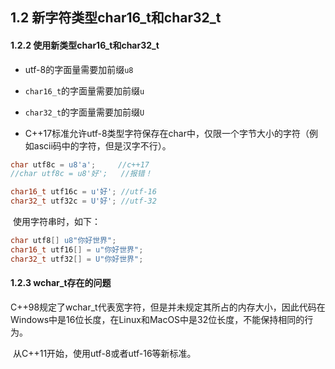 ## 1.2 新字符类型char16_t和char32_t

#### 1.2.2 使用新类型char16_t和char32_t

* utf-8的字面量需要加前缀`u8`
* `char16_t`的字面量需要加前缀`u`
* `char32_t`的字面量需要加前缀`U`

* C++17标准允许utf-8类型字符保存在char中，仅限一个字节大小的字符（例如ascii码中的字符，但是汉字不行）。

```C++
char utf8c = u8'a';		//c++17
//char utf8c = u8'好';	//报错！

char16_t utf16c = u'好';	//utf-16
char32_t utf32c = U'好';	//utf-32
```

​	使用字符串时，如下：

```C++
char utf8[] u8"你好世界";
char16_t utf16[] = u"你好世界";
char32_t utf32[] = U"你好世界";
```

#### 1.2.3 wchar_t存在的问题

​	C++98规定了wchar_t代表宽字符，但是并未规定其所占的内存大小，因此代码在Windows中是16位长度，在Linux和MacOS中是32位长度，不能保持相同的行为。

​	从C++11开始，使用utf-8或者utf-16等新标准。

